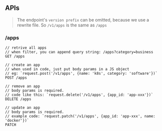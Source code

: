 ## APIs

> The endpoint's `version prefix` can be omitted, because we use a rewrite file.
> So `/v1/apps` is the same as `/apps`

### /apps

```
// retrive all apps
// when filter, you can append query string: /apps?category=business
GET /apps

// create an app
// when used in code, just put body params in a JS object
// eg: `request.post('/v1/apps', {name: 'k8s', category: 'software'})`
POST /apps

// remove an app
// body params is required.
// code like this: `request.delete('/v1/apps', {app_id: 'app-xxx'})`
DELETE /apps

// update an app
// body params is required.
// example code: `request.patch('/v1/apps', {app_id: 'app-xxx', name: 'docker'})`
PATCH
```
